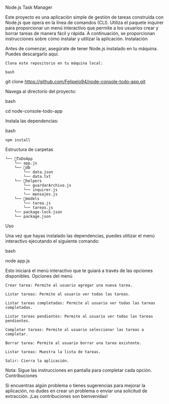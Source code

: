 Node.js Task Manager

Este proyecto es una aplicación simple de gestión de tareas construida con Node.js que opera en la línea de comandos (CLI). Utiliza el paquete inquirer para proporcionar un menú interactivo que permite a los usuarios crear y borrar tareas de manera fácil y rápida. A continuación, se proporcionan instrucciones sobre cómo instalar y utilizar la aplicación.
Instalación

Antes de comenzar, asegúrate de tener Node.js instalado en tu máquina. Puedes descargarlo aquí.

    Clona este repositorio en tu máquina local:

    bash

git clone https://github.com/Felipelo94/node-console-todo-app.git

Navega al directorio del proyecto:

bash

cd node-console-todo-app

Instala las dependencias:

bash

    npm install

Estructura de carpetas

```
└── 📁ToDoApp
    └── app.js
    └── 📁db
        └── data.json
        └── data.txt
    └── 📁helpers
        └── guardarArchivo.js
        └── inquirer.js
        └── mensajes.js
    └── 📁models
        └── tarea.js
        └── tareas.js
    └── package-lock.json
    └── package.json
```

Uso

Una vez que hayas instalado las dependencias, puedes utilizar el menú interactivo ejecutando el siguiente comando:

bash

node app.js

Esto iniciará el menú interactivo que te guiará a través de las opciones disponibles.
Opciones del menú

    Crear tarea: Permite al usuario agregar una nueva tarea.

    Listar tareas: Permite al usuario ver todas las tareas.

    Listar tareas completadas: Permite al usuario ver todas las tareas completadas.

    Listar tareas pendientes: Permite al usuario ver todas las tareas pendientes.

    Completar tareas: Permite al usuario seleccionar las tareas a completar.

    Borrar tarea: Permite al usuario borrar una tarea existente.

    Listar tareas: Muestra la lista de tareas.

    Salir: Cierra la aplicación.

Nota: Sigue las instrucciones en pantalla para completar cada opción.
Contribuciones

Si encuentras algún problema o tienes sugerencias para mejorar la aplicación, no dudes en crear un problema o enviar una solicitud de extracción. ¡Las contribuciones son bienvenidas!
